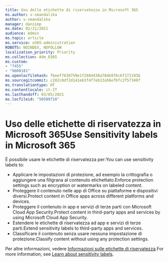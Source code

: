 ```yaml
---
title: Uso delle etichette di riservatezza in Microsoft 365
ms.author: v-smandalika
author: v-smandalika
manager: dansimp
ms.date: 02/21/2021
audience: Admin
ms.topic: article
ms.service: o365-administration
ROBOTS: NOINDEX, NOFOLLOW
localization_priority: Priority
ms.collection: Adm_O365
ms.custom:
- "7455"
- "9000181"
ms.openlocfilehash: fbeef7638759e1f2884430a784b9f6c6f172193b
ms.sourcegitcommit: c202c0df2d141e63f4f7eb13a56efbfc2f57348f
ms.translationtype: HT
ms.contentlocale: it-IT
ms.lasthandoff: 03/05/2021
ms.locfileid: "50509710"
---
```

# <a name="use-sensitivity-labels-in-microsoft-365"></a><span data-ttu-id="5b94f-102">Uso delle etichette di riservatezza in Microsoft 365</span><span class="sxs-lookup"><span data-stu-id="5b94f-102">Use Sensitivity labels in Microsoft 365</span></span>

<span data-ttu-id="5b94f-103">È possibile usare le etichette di riservatezza per:</span><span class="sxs-lookup"><span data-stu-id="5b94f-103">You can use sensitivity labels to:</span></span>
- <span data-ttu-id="5b94f-104">Applicare le impostazioni di protezione, ad esempio la crittografia o aggiungere una filigrana al contenuto etichettato.</span><span class="sxs-lookup"><span data-stu-id="5b94f-104">Enforce protection settings such as encryption or watermarks on labeled content.</span></span>
- <span data-ttu-id="5b94f-105">Proteggere il contenuto nelle app di Office su piattaforme e dispositivi diversi.</span><span class="sxs-lookup"><span data-stu-id="5b94f-105">Protect content in Office apps across different platforms and devices.</span></span>
- <span data-ttu-id="5b94f-106">Proteggere il contenuto in app e servizi di terze parti con Microsoft Cloud App Security.</span><span class="sxs-lookup"><span data-stu-id="5b94f-106">Protect content in third-party apps and services by using Microsoft Cloud App Security.</span></span>
- <span data-ttu-id="5b94f-107">Estendere le etichette di riservatezza ad app e servizi di terze parti.</span><span class="sxs-lookup"><span data-stu-id="5b94f-107">Extend sensitivity labels to third-party apps and services.</span></span>
- <span data-ttu-id="5b94f-108">Classificare il contenuto senza usare nessuna impostazione di protezione.</span><span class="sxs-lookup"><span data-stu-id="5b94f-108">Classify content without using any protection settings.</span></span>

<span data-ttu-id="5b94f-109">Per altre informazioni, vedere [Informazioni sulle etichette di riservatezza](https://docs.microsoft.com/microsoft-365/compliance/sensitivity-labels).</span><span class="sxs-lookup"><span data-stu-id="5b94f-109">For more information, see [Learn about sensitivity labels](https://docs.microsoft.com/microsoft-365/compliance/sensitivity-labels).</span></span>